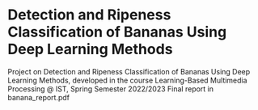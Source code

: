 # Detection and Ripeness Classification of Bananas Using Deep Learning Methods
Project on Detection and Ripeness Classification of Bananas Using Deep Learning Methods, developed in the course Learning-Based Multimedia Processing @ IST, Spring Semester 2022/2023
Final report in banana_report.pdf
